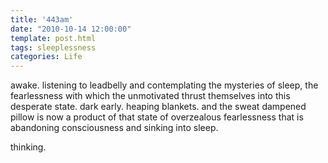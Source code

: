 ```yaml
---
title: '443am'
date: "2010-10-14 12:00:00"
template: post.html
tags: sleeplessness
categories: Life
---
```


awake. listening to leadbelly and contemplating the mysteries of sleep, the fearlessness with which the unmotivated thrust themselves into this desperate state. dark early. heaping blankets. and the sweat dampened pillow is now a product of that state of overzealous fearlessness that is abandoning consciousness and sinking into sleep.  
  
thinking.
